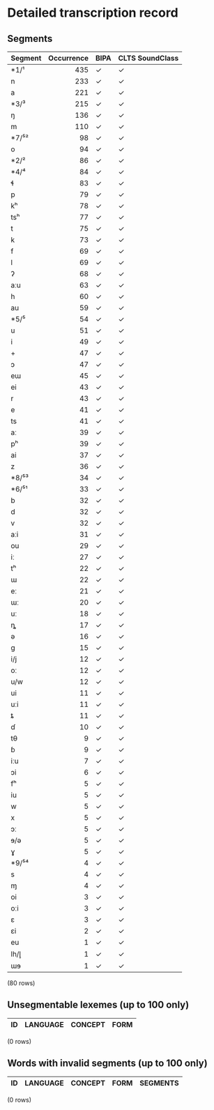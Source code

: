 
# Detailed transcription record

## Segments

| Segment | Occurrence | BIPA | CLTS SoundClass |
|:----------|-------------:|:-------|:------------------|
| *1/¹ | 435 | ✓ | ✓ |
| n | 233 | ✓ | ✓ |
| a | 221 | ✓ | ✓ |
| *3/³ | 215 | ✓ | ✓ |
| ŋ | 136 | ✓ | ✓ |
| m | 110 | ✓ | ✓ |
| *7/⁵² | 98 | ✓ | ✓ |
| o | 94 | ✓ | ✓ |
| *2/² | 86 | ✓ | ✓ |
| *4/⁴ | 84 | ✓ | ✓ |
| ɬ | 83 | ✓ | ✓ |
| p | 79 | ✓ | ✓ |
| kʰ | 78 | ✓ | ✓ |
| tsʰ | 77 | ✓ | ✓ |
| t | 75 | ✓ | ✓ |
| k | 73 | ✓ | ✓ |
| f | 69 | ✓ | ✓ |
| l | 69 | ✓ | ✓ |
| ʔ | 68 | ✓ | ✓ |
| aːu | 63 | ✓ | ✓ |
| h | 60 | ✓ | ✓ |
| au | 59 | ✓ | ✓ |
| *5/⁵ | 54 | ✓ | ✓ |
| u | 51 | ✓ | ✓ |
| i | 49 | ✓ | ✓ |
| + | 47 | ✓ | ✓ |
| ɔ | 47 | ✓ | ✓ |
| eɯ | 45 | ✓ | ✓ |
| ei | 43 | ✓ | ✓ |
| r | 43 | ✓ | ✓ |
| e | 41 | ✓ | ✓ |
| ts | 41 | ✓ | ✓ |
| aː | 39 | ✓ | ✓ |
| pʰ | 39 | ✓ | ✓ |
| ai | 37 | ✓ | ✓ |
| z | 36 | ✓ | ✓ |
| *8/⁵³ | 34 | ✓ | ✓ |
| *6/⁵¹ | 33 | ✓ | ✓ |
| b | 32 | ✓ | ✓ |
| d | 32 | ✓ | ✓ |
| v | 32 | ✓ | ✓ |
| aːi | 31 | ✓ | ✓ |
| ou | 29 | ✓ | ✓ |
| iː | 27 | ✓ | ✓ |
| tʰ | 22 | ✓ | ✓ |
| ɯ | 22 | ✓ | ✓ |
| eː | 21 | ✓ | ✓ |
| ɯː | 20 | ✓ | ✓ |
| uː | 18 | ✓ | ✓ |
| ȵ | 17 | ✓ | ✓ |
| ə | 16 | ✓ | ✓ |
| g | 15 | ✓ | ✓ |
| i/j | 12 | ✓ | ✓ |
| oː | 12 | ✓ | ✓ |
| u/w | 12 | ✓ | ✓ |
| ui | 11 | ✓ | ✓ |
| uːi | 11 | ✓ | ✓ |
| ȶ | 11 | ✓ | ✓ |
| ɗ | 10 | ✓ | ✓ |
| tθ | 9 | ✓ | ✓ |
| ɓ | 9 | ✓ | ✓ |
| iːu | 7 | ✓ | ✓ |
| ɔi | 6 | ✓ | ✓ |
| fʰ | 5 | ✓ | ✓ |
| iu | 5 | ✓ | ✓ |
| w | 5 | ✓ | ✓ |
| x | 5 | ✓ | ✓ |
| ɔː | 5 | ✓ | ✓ |
| ɘ/ə | 5 | ✓ | ✓ |
| ɣ | 5 | ✓ | ✓ |
| *9/⁵⁴ | 4 | ✓ | ✓ |
| s | 4 | ✓ | ✓ |
| ɱ | 4 | ✓ | ✓ |
| oi | 3 | ✓ | ✓ |
| oːi | 3 | ✓ | ✓ |
| ɛ | 3 | ✓ | ✓ |
| ɛi | 2 | ✓ | ✓ |
| eu | 1 | ✓ | ✓ |
| lh/l̥ | 1 | ✓ | ✓ |
| ɯɘ | 1 | ✓ | ✓ |

(80 rows)



## Unsegmentable lexemes (up to 100 only)

| ID | LANGUAGE | CONCEPT | FORM |
|------|------------|-----------|--------|

(0 rows)



## Words with invalid segments (up to 100 only)

| ID | LANGUAGE | CONCEPT | FORM | SEGMENTS |
|------|------------|-----------|--------|------------|

(0 rows)


